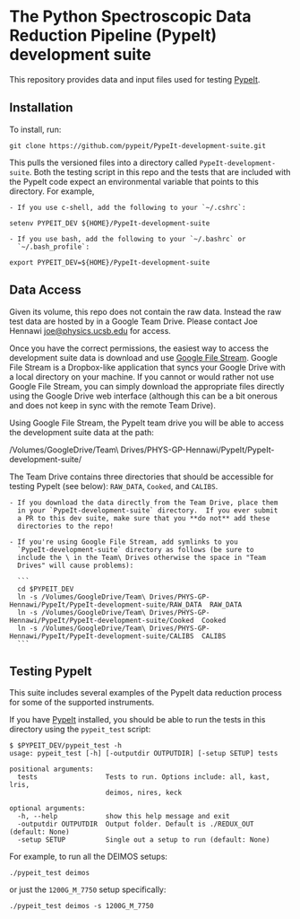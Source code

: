 # The Python Spectroscopic Data Reduction Pipeline (PypeIt) development suite

This repository provides data and input files used for testing
[PypeIt](https://github.com/pypeit/PypeIt).

## Installation

To install, run:

`git clone https://github.com/pypeit/PypeIt-development-suite.git`

This pulls the versioned files into a directory called
`PypeIt-development-suite`.  Both the testing script in this repo and
the tests that are included with the PypeIt code expect an environmental
variable that points to this directory.  For example,

    - If you use c-shell, add the following to your `~/.cshrc`:

```
setenv PYPEIT_DEV ${HOME}/PypeIt-development-suite
```

    - If you use bash, add the following to your `~/.bashrc` or
      `~/.bash_profile`:

```
export PYPEIT_DEV=${HOME}/PypeIt-development-suite
```

## Data Access

Given its volume, this repo does not contain the raw data.  Instead the
raw test data are hosted by in a Google Team Drive.  Please contact Joe
Hennawi <joe@physics.ucsb.edu> for access.

Once you have the correct permissions, the easiest way to access the
development suite data is download and use [Google File
Stream](https://support.google.com/drive/answer/7329379?hl=en).  Google
File Stream is a Dropbox-like application that syncs your Google Drive
with a local directory on your machine.  If you cannot or would rather
not use Google File Stream, you can simply download the appropriate
files directly using the Google Drive web interface (although this can
be a bit onerous and does not keep in sync with the remote Team Drive).

Using Google File Stream, the PypeIt team drive you will be able to
access the development suite data at the path: 

/Volumes/GoogleDrive/Team\ Drives/PHYS-GP-Hennawi/PypeIt/PypeIt-development-suite/

The Team Drive contains three directories that should be accessible for
testing PypeIt (see below): `RAW_DATA`, `Cooked`, and `CALIBS`.

    - If you download the data directly from the Team Drive, place them
      in your `PypeIt-development-suite` directory.  If you ever submit
      a PR to this dev suite, make sure that you **do not** add these
      directories to the repo!

    - If you're using Google File Stream, add symlinks to you
      `PypeIt-development-suite` directory as follows (be sure to
      include the \ in the Team\ Drives otherwise the space in "Team
      Drives" will cause problems):

      ```
      cd $PYPEIT_DEV
      ln -s /Volumes/GoogleDrive/Team\ Drives/PHYS-GP-Hennawi/PypeIt/PypeIt-development-suite/RAW_DATA  RAW_DATA
      ln -s /Volumes/GoogleDrive/Team\ Drives/PHYS-GP-Hennawi/PypeIt/PypeIt-development-suite/Cooked  Cooked
      ln -s /Volumes/GoogleDrive/Team\ Drives/PHYS-GP-Hennawi/PypeIt/PypeIt-development-suite/CALIBS  CALIBS
      ```

## Testing PypeIt

This suite includes several examples of the PypeIt data reduction process 
for some of the supported instruments.

If you have [PypeIt](https://github.com/pypeit/PypeIt) installed, you
should be able to run the tests in this directory using the
`pypeit_test` script:

```
$ $PYPEIT_DEV/pypeit_test -h
usage: pypeit_test [-h] [-outputdir OUTPUTDIR] [-setup SETUP] tests

positional arguments:
  tests                 Tests to run. Options include: all, kast, lris,
                        deimos, nires, keck

optional arguments:
  -h, --help            show this help message and exit
  -outputdir OUTPUTDIR  Output folder. Default is ./REDUX_OUT (default: None)
  -setup SETUP          Single out a setup to run (default: None)
```

For example, to run all the DEIMOS setups:

```
./pypeit_test deimos
```

or just the `1200G_M_7750` setup specifically:

```
./pypeit_test deimos -s 1200G_M_7750
```


